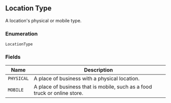 ## Location Type

A location's physical or mobile type.

### Enumeration

`LocationType`

### Fields

| Name | Description |
|  --- | --- |
| `PHYSICAL` | A place of business with a physical location. |
| `MOBILE` | A place of business that is mobile, such as a food truck or online store. |

